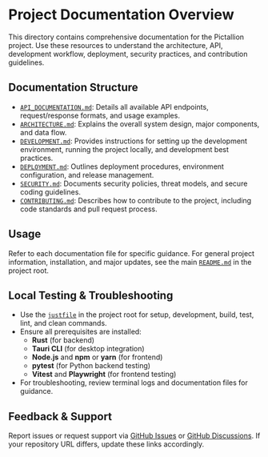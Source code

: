 # Project Documentation Overview

This directory contains comprehensive documentation for the Pictallion project. Use these resources to understand the architecture, API, development workflow, deployment, security practices, and contribution guidelines.

## Documentation Structure

- [`API_DOCUMENTATION.md`](../API_DOCUMENTATION.md:1): Details all available API endpoints, request/response formats, and usage examples.
- [`ARCHITECTURE.md`](../ARCHITECTURE.md:1): Explains the overall system design, major components, and data flow.
- [`DEVELOPMENT.md`](../DEVELOPMENT.md:1): Provides instructions for setting up the development environment, running the project locally, and development best practices.
- [`DEPLOYMENT.md`](../DEPLOYMENT.md:1): Outlines deployment procedures, environment configuration, and release management.
- [`SECURITY.md`](../SECURITY.md:1): Documents security policies, threat models, and secure coding guidelines.
- [`CONTRIBUTING.md`](../CONTRIBUTING.md:1): Describes how to contribute to the project, including code standards and pull request process.

## Usage

Refer to each documentation file for specific guidance. For general project information, installation, and major updates, see the main [`README.md`](../README.md:1) in the project root.

## Local Testing & Troubleshooting

- Use the [`justfile`](../justfile:1) in the project root for setup, development, build, test, lint, and clean commands.
- Ensure all prerequisites are installed:
  - **Rust** (for backend)
  - **Tauri CLI** (for desktop integration)
  - **Node.js** and **npm** or **yarn** (for frontend)
  - **pytest** (for Python backend testing)
  - **Vitest** and **Playwright** (for frontend testing)
- For troubleshooting, review terminal logs and documentation files for guidance.

## Feedback & Support

Report issues or request support via [GitHub Issues](https://github.com/yourusername/pictallion/issues) or [GitHub Discussions](https://github.com/yourusername/pictallion/discussions).
If your repository URL differs, update these links accordingly.
